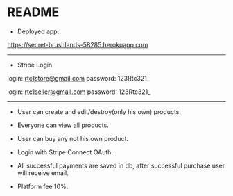 # README

* Deployed app:

 https://secret-brushlands-58285.herokuapp.com

----------------------------

* Stripe Login
	
login: rtc1store@gmail.com
password: 123Rtc321_


login: rtc1seller@gmail.com
password: 123Rtc321_

----------------------------

- User can create and edit/destroy(only his own) products.
- Everyone can view all products.
- User can buy any not his own product.

- Login with Stripe Connect OAuth.
- All successful payments are saved in db, after successful purchase user will receive email.
- Platform fee 10%.
